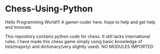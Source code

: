 # Chess-Using-Python

Hello Programming World!!!
A gamer-coder here.
hope to help and get help and Innovate.


This repository contains python code for chess. It still lacks international rules. I have made this chess game simply using basic knowledge of lists(majorly) and dictionary(very slightly used). NO MODULES IMPORTED
